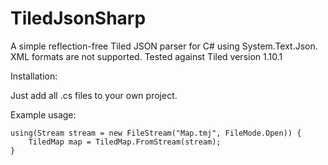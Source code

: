 # TiledJsonSharp

A simple reflection-free Tiled JSON parser for C# using System.Text.Json.
XML formats are not supported.
Tested against Tiled version 1.10.1

Installation:

Just add all .cs files to your own project.

Example usage:

```
using(Stream stream = new FileStream("Map.tmj", FileMode.Open)) {
    TiledMap map = TiledMap.FromStream(stream);
}
```
